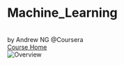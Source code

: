 # Machine_Learning
<br>  by Andrew NG @Coursera <br/>
[Course Home](http://www.coursera.org/learn/machine-learning/home/welcome)
<br>
  ![Overview](https://pan.baidu.com/s/1GwNdkO42u8mAJL81UgXUZw)
